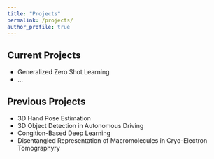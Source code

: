 ```yaml
---
title: "Projects"
permalink: /projects/
author_profile: true
---
```

Current Projects
---
* Generalized Zero Shot Learning
* ...

Previous Projects
---
* 3D Hand Pose Estimation
* 3D Object Detection in Autonomous Driving
* Congition-Based Deep Learning
* Disentangled Representation of Macromolecules in Cryo-Electron Tomographyry
